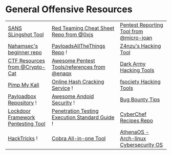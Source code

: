 # General Offensive Resources

|                                                                                                   |                                                                                                        |                                                                                           |
| ------------------------------------------------------------------------------------------------- | ------------------------------------------------------------------------------------------------------ | ----------------------------------------------------------------------------------------- |
| [SANS SLingshot Tool](https://www.sans.org/tools/slingshot/)                                      | [Red Teaming Cheat Sheet Repo from @0xjs](https://github.com/0xJs/RedTeaming\_CheatSheet)              | [Pentest Reporting Tool from @micro-joan](https://github.com/micro-joan/BlackStone)       |
| [Nahamsec's beginner repo](https://github.com/nahamsec/Resources-for-Beginner-Bug-Bounty-Hunters) | [PayloadsAllTheThings Repo](https://github.com/swisskyrepo/PayloadsAllTheThings) !                     | [Z4nzu's Hacking Tool](https://github.com/Z4nzu/hackingtool)                              |
| [CTF Resources from @Crypto-Cat](https://github.com/Crypto-Cat/CTF)                               | [Awesome Pentest Tools/references from @enaqx](https://github.com/enaqx/awesome-pentest)               | [Dark Army Hacking Tools](https://github.com/D4RK-4RMY/DARKARMY)                          |
| [Pimp My Kali](https://github.com/Dewalt-arch/pimpmykali)                                         | [Online Hash Cracking Service](https://crackstation.net/) !                                            | [fsociety Hacking Tools](https://github.com/Manisso/fsociety)                             |
| [Payloadbox Repository](https://github.com/payloadbox) !                                          | [Awesome Andoid Security](https://github.com/saeidshirazi/awesome-android-security) !                  | [Bug Bounty Tips](https://github.com/KingOfBugbounty/KingOfBugBountyTips)                 |
| [Lockdoor Framework Pentesting Tool](https://github.com/SofianeHamlaoui/Lockdoor-Framework)       | [Penetration Testing Execution Standard Guide](http://www.pentest-standard.org/index.php/Main\_Page) ! | [CyberChef Recipes Repo](https://github.com/mattnotmax/cyberchef-recipes)                 |
| [HackTricks](https://book.hacktricks.xyz/) !                                                      | [Cobra All-in-one Tool](https://github.com/ManasHarsh/Cobra)                                           | [AthenaOS - Arch-linux Cybersecurity OS](https://github.com/Athena-OS/athena-iso#install) |
